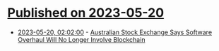 # [Published on 2023-05-20](index.md)

* [2023-05-20, 02:02:00](https://tech.slashdot.org/story/23/05/19/2134222/australian-stock-exchange-says-software-overhaul-will-no-longer-involve-blockchain?utm_source=rss1.0mainlinkanon&utm_medium=feed) - [Australian Stock Exchange Says Software Overhaul Will No Longer Involve Blockchain](https://tech.slashdot.org/story/23/05/19/2134222/australian-stock-exchange-says-software-overhaul-will-no-longer-involve-blockchain?utm_source=rss1.0mainlinkanon&utm_medium=feed)
